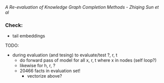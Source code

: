 *A Re-evaluation of Knowledge Graph Completion Methods - Zhiqing Sun et al*


### Check:
* tail embeddings

TODO:
* during evaluation (and tesing) to evaluate/test ?, r, t
	* do forward pass of model for all x, r, t where x in nodes (self loop?)
	* likewise for h, r, ?
	* 20466 facts in evaluation set!
		* vectorize above?
